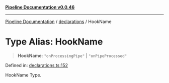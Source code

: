 [**Pipeline Documentation v0.0.46**](../../README.md)

***

[Pipeline Documentation](../../modules.md) / [declarations](../README.md) / HookName

# Type Alias: HookName

> **HookName**: `"onProcessingPipe"` \| `"onPipeProcessed"`

Defined in: [declarations.ts:152](https://github.com/stonemjs/pipeline/blob/437717c2a315db06047331ae86596a6933a8a199/src/declarations.ts#L152)

HookName Type.
